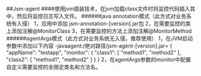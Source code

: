 ##Jsm-agent
####使用jvm插装技术，在jvm加载class文件时将监控代码插入其中，然后将监控日志写入文件。
######java annotation模式（此方式对业务系统有入侵）
    1，应用中添加 jsm-annotation-[version].jar包
    2，在需要监控的类上添加注解@MonitorClass
    3，在需要监控的方法上添加注解@MonitorMethod
######agentArgs模式（此方式对业务系统无入侵，推荐使用）
    1，在JVM启动参数中添加以下内容
    -javaagent:/绝对路径/jsm-agent-[version].jar=
    {
      "appName": "testapp",
      "monitor": {
        "class1": [
          "method1",
          "method2"
        ],
        "class2": [
          "method1",
          "method2"
        ]
      }
    }
    2，在agentArgs参数的monitor中配置自定义需要监控的全限定类名和方法名。
